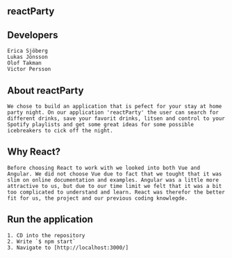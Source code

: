 ## reactParty ##

## Developers
    Erica Sjöberg
    Lukas Jönsson
    Olof Takman
    Victor Persson 

## About reactParty
    We chose to build an application that is pefect for your stay at home party night. On our application 'reactParty' the user can search for different drinks, save your favorit drinks, litsen and control to your Spotify playlists and get some great ideas for some possible icebreakers to cick off the night. 
    

## Why React?
    Before choosing React to work with we looked into both Vue and Angular. We did not choose Vue due to fact that we tought that it was slim on online documentation and examples. Angular was a little more attractive to us, but due to our time limit we felt that it was a bit too complicated to understand and learn. React was therefor the better fit for us, the project and our previous coding knowlegde. 

## Run the application
    1. CD into the repository
    2. Write `$ npm start`
    3. Navigate to [http://localhost:3000/]
